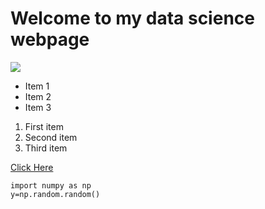 # Welcome to my data science webpage


<img src="https://mpcrlab.com/uploads/news-pictures/Synthesizing-Existence-ALife-AI-and-the-Fermi-Paradox.png">

- Item 1
- Item 2
- Item 3

1. First item
2. Second item
3. Third item

[Click Here](https://mpcrlab.com/)

```
import numpy as np
y=np.random.random()
```
